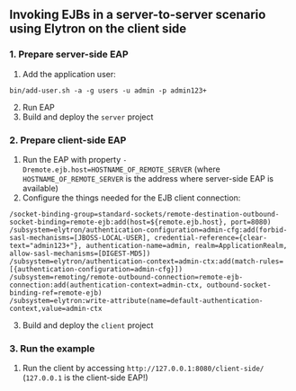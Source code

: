 ## Invoking EJBs in a server-to-server scenario using Elytron on the client side
### 1. Prepare server-side EAP
1. Add the application user:
```
bin/add-user.sh -a -g users -u admin -p admin123+
```
2. Run EAP
3. Build and deploy the `server` project

### 2. Prepare client-side EAP
1. Run the EAP with property `-Dremote.ejb.host=HOSTNAME_OF_REMOTE_SERVER` (where `HOSTNAME_OF_REMOTE_SERVER` is the address where server-side EAP is available)
2. Configure the things needed for the EJB client connection:
```
/socket-binding-group=standard-sockets/remote-destination-outbound-socket-binding=remote-ejb:add(host=${remote.ejb.host}, port=8080)
/subsystem=elytron/authentication-configuration=admin-cfg:add(forbid-sasl-mechanisms=[JBOSS-LOCAL-USER], credential-reference={clear-text="admin123+"}, authentication-name=admin, realm=ApplicationRealm, allow-sasl-mechanisms=[DIGEST-MD5])
/subsystem=elytron/authentication-context=admin-ctx:add(match-rules=[{authentication-configuration=admin-cfg}])
/subsystem=remoting/remote-outbound-connection=remote-ejb-connection:add(authentication-context=admin-ctx, outbound-socket-binding-ref=remote-ejb)
/subsystem=elytron:write-attribute(name=default-authentication-context,value=admin-ctx
```

3. Build and deploy the `client` project

### 3. Run the example
1. Run the client by accessing `http://127.0.0.1:8080/client-side/` (`127.0.0.1` is the client-side EAP!)
